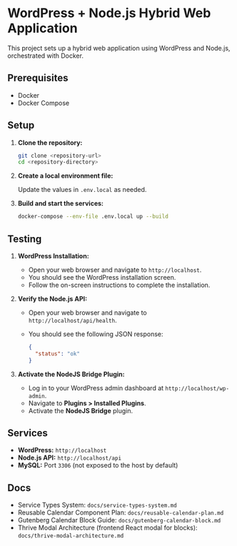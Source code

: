 # WordPress + Node.js Hybrid Web Application

This project sets up a hybrid web application using WordPress and Node.js, orchestrated with Docker.

## Prerequisites

- Docker
- Docker Compose

## Setup

1.  **Clone the repository:**

    ```bash
    git clone <repository-url>
    cd <repository-directory>
    ```

2.  **Create a local environment file:**

    Update the values in `.env.local` as needed.

3.  **Build and start the services:**

    ```bash
    docker-compose --env-file .env.local up --build
    ```

## Testing

1.  **WordPress Installation:**

    -   Open your web browser and navigate to `http://localhost`.
    -   You should see the WordPress installation screen.
    -   Follow the on-screen instructions to complete the installation.

2.  **Verify the Node.js API:**

    -   Open your web browser and navigate to `http://localhost/api/health`.
    -   You should see the following JSON response:

        ```json
        {
          "status": "ok"
        }
        ```

3.  **Activate the NodeJS Bridge Plugin:**

    -   Log in to your WordPress admin dashboard at `http://localhost/wp-admin`.
    -   Navigate to **Plugins > Installed Plugins**.
    -   Activate the **NodeJS Bridge** plugin.

## Services

-   **WordPress:** `http://localhost`
-   **Node.js API:** `http://localhost/api`
-   **MySQL:** Port `3306` (not exposed to the host by default)

## Docs

- Service Types System: `docs/service-types-system.md`
- Reusable Calendar Component Plan: `docs/reusable-calendar-plan.md`
- Gutenberg Calendar Block Guide: `docs/gutenberg-calendar-block.md`
- Thrive Modal Architecture (frontend React modal for blocks): `docs/thrive-modal-architecture.md`
